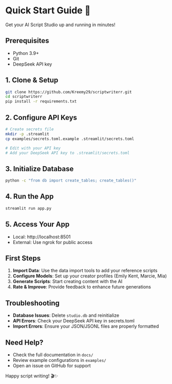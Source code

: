 # Quick Start Guide 🚀

Get your AI Script Studio up and running in minutes!

## Prerequisites
- Python 3.9+
- Git
- DeepSeek API key

## 1. Clone & Setup
```bash
git clone https://github.com/Kreemy29/scriptwriterr.git
cd scriptwriterr
pip install -r requirements.txt
```

## 2. Configure API Keys
```bash
# Create secrets file
mkdir -p .streamlit
cp examples/secrets.toml.example .streamlit/secrets.toml

# Edit with your API key
# Add your DeepSeek API key to .streamlit/secrets.toml
```

## 3. Initialize Database
```bash
python -c "from db import create_tables; create_tables()"
```

## 4. Run the App
```bash
streamlit run app.py
```

## 5. Access Your App
- Local: http://localhost:8501
- External: Use ngrok for public access

## First Steps
1. **Import Data**: Use the data import tools to add your reference scripts
2. **Configure Models**: Set up your creator profiles (Emily Kent, Marcie, Mia)
3. **Generate Scripts**: Start creating content with the AI
4. **Rate & Improve**: Provide feedback to enhance future generations

## Troubleshooting
- **Database Issues**: Delete `studio.db` and reinitialize
- **API Errors**: Check your DeepSeek API key in secrets.toml
- **Import Errors**: Ensure your JSON/JSONL files are properly formatted

## Need Help?
- Check the full documentation in `docs/`
- Review example configurations in `examples/`
- Open an issue on GitHub for support

Happy script writing! 🎬✨
